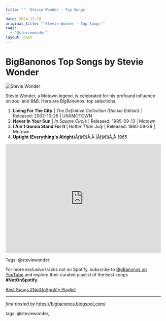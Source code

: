```yaml
---
title: "' 'Stevie Wonder - Top Songs'
'"
date: 2024-12-20
original_title: "'Stevie Wonder - Top Songs'"
tags:
  - '@steviewonder'
layout: post
---
```

<h1>BigBanonos Top Songs by Stevie Wonder</h1>
<img alt="Stevie Wonder" src="https://classic.motown.com/wp-content/uploads/2016/02/stevie-in-the-70-s.jpg" /> <p>Stevie Wonder, a Motown legend, is celebrated for his profound influence on soul and R&B. Here are BigBanonos' top selections:</p> <ol> <li><strong>Living For The City</strong> | <em>The Definitive Collection (Deluxe Edition)</em> | Released: 2002-10-29 | UNI/MOTOWN</li> <li><strong>Never In Your Sun</strong> | <em>In Square Circle</em> | Released: 1985-09-13 | Motown</li> <li><strong>I Ain't Gonna Stand For It</strong> | <em>Hotter Than July</em> | Released: 1980-09-29 | Motown</li><li><strong>Uptight (Everything's Alright)</strong>Ãƒâ€šÃ‚Â |Ãƒâ€šÃ‚Â <i>1965</i></li>
</ol> <div> <iframe allow="autoplay; clipboard-write; encrypted-media; fullscreen; picture-in-picture" frameborder="0" height="352" loading="lazy" src="https://open.spotify.com/embed/playlist/6SK3jz8oYYF04t8mf77ZMm?utm_source=generator" width="100%"></iframe>
</div>
<p>Tags: @steviewonder</p>


<!--Subscribe and Playlist Links-->
<div>
    <p>For more exclusive tracks not on Spotify, subscribe to <a href="https://www.youtube.com/@BigBanonos" target="_blank">BigBanonos on YouTube</a> and explore their curated playlist of the best songs <strong>#NotOnSpotify</strong>.</p>
    <p><a href="https://www.youtube.com/playlist?list=PLtuNtuTatqI0kFahUCbtbfenC_ET5O_tr" target="_blank">Best Songs #NotOnSpotify Playlist<br /></a></p></div>

<hr />

<p><em>first posted by</em> <a href="https://bigbanonos.blogspot.com/" rel="noopener" target="_new">https://bigbanonos.blogspot.com/</a></p>

<p>tags: @steviewonder,</p>
